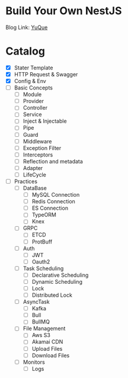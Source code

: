 # Build Your Own NestJS

Blog Link: [YuQue](https://www.yuque.com/shujer/skill/rciv7hbxxw54ig42)

# Catalog
- [x] Stater Template
- [x] HTTP Request & Swagger
- [x] Config & Env
- [ ] Basic Concepts
  - [ ] Module
  - [ ] Provider
  - [ ] Controller
  - [ ] Service
  - [ ] Inject & Injectable
  - [ ] Pipe
  - [ ] Guard
  - [ ] Middleware
  - [ ] Exception Filter
  - [ ] Interceptors
  - [ ] Reflection and metadata
  - [ ] Adapter
  - [ ] LifeCycle
- [ ] Practices
  - [ ] DataBase
    - [ ] MySQL Connection
    - [ ] Redis Connection
    - [ ] ES Connection
    - [ ] TypeORM
    - [ ] Knex
  - [ ] GRPC
    - [ ] ETCD
    - [ ] ProtBuff
  - [ ] Auth
    - [ ] JWT
    - [ ] Oauth2
  - [ ] Task Scheduling
    - [ ] Declarative Scheduling
    - [ ] Dynamic Scheduling
    - [ ] Lock
    - [ ] Distributed Lock 
  - [ ] AsyncTask
    - [ ] Kafka
    - [ ] Bull
    - [ ] BullMQ
  - [ ] File Management
    - [ ] Aws S3
    - [ ] Akamai CDN
    - [ ] Upload Files
    - [ ] Download Files
  - [ ] Monitors
    - [ ] Logs
